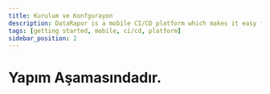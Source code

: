 ```yaml
---
title: Kurulum ve Konfgurayon
description: DataRapor is a mobile CI/CD platform which makes it easy for you to manage the lifecycle of your mobile applications.
tags: [getting started, mobile, ci/cd, platform]
sidebar_position: 2
---
```


# Yapım Aşamasındadır.